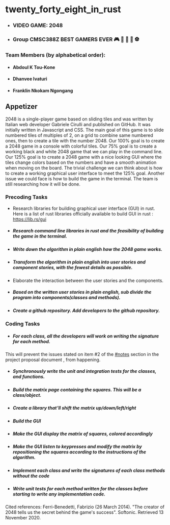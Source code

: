 # twenty_forty_eight_in_rust  
- ### VIDEO GAME: 2048
- ### Group CMSC388Z BEST GAMERS EVER 🎮 👾 🏀 🏈 ⚽

### Team Members (by alphabetical order): 
- #### Abdoul K Tou-Kone
- #### Dhanvee Ivaturi 
- #### Franklin Nkokam Ngongang

## Appetizer
2048 is a single-player game based on sliding tiles and was written by Italian web developer Gabriele Cirulli and published on GitHub. 
It was initially written in Javascript and CSS. 
The main goal of this game is to slide numbered tiles of multiples of 2, on a grid to combine same numbered ones, 
then to create a tile with the number 2048.
Our 100% goal is to create a 2048 game in a console with colorful tiles. 
Our 75% goal is to create a working black and white 2048 game that we can play in the command line. 
Our 125% goal  is to create a 2048 game with a nice looking GUI where the tiles change colors based on the numbers and have a smooth animation 
when moving on the board.
The trivial challenge we can think about is how to create a working graphical user interface to meet the 125% goal. 
Another issue we could face is how to build the game in the terminal. The team is still researching how it will be done.
    
### Precoding Tasks
- Research libraries for building graphical user interface (GUI) in rust. Here is a list of rust libraries officially available to build GUI in rust : https://lib.rs/gui
- ##### Research command line libraries in rust and the feasibility of building the game in the terminal.
- ##### Write down the algorithm in plain english how the 2048 game works.
- ##### Transform the algorithm in plain english into user stories and component stories, with the fewest details as possible. 
- Elaborate the interaction between the user stories and the components.
- ##### Based on the written user stories in plain english, sub divide the program into components(classes and methods).
- ##### Create a github repository.  Add developers to the github repository.

### Coding Tasks
- ##### For each class, all the developers will work on writing the signature for each method. 
This will prevent the issues stated on item #2 of the [#notes](https://github.com/cmsc388z/lectures/blob/main/lecture-8.md#project-introduction) section in the project proposal document , from happening. 
- ##### Synchronously write the unit and integration tests for the classes, and functions.  
- ##### Build the matrix page containing the squares. This will be a class/object.
- ##### Create a library that’ll shift the matrix up/down/left/right
- ##### Build the GUI
- ##### Make the GUI display the matrix of squares, colored accordingly
- ##### Make the GUI listen to keypresses and modify the matrix by repositioning the squares according to the instructions of the algorithm.
- ##### Implement each class and write the signatures of each class methods without the code
- ##### Write unit tests for each method written for the classes before starting to write any implementation code.


Cited references: 
Ferri-Benedetti, Fabrizio (26 March 2014). "The creator of 2048 tells us the secret behind the game's success". Softonic. Retrieved 13 November 2020.
